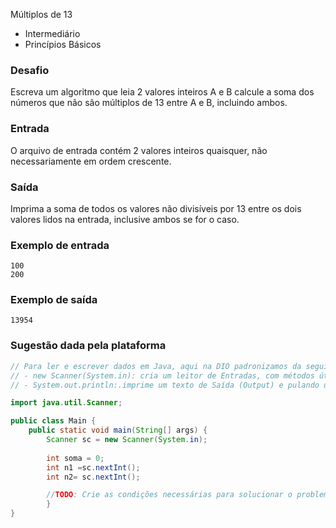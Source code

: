 Múltiplos de 13

* Intermediário
* Princípios Básicos

### Desafio
Escreva um algoritmo que leia 2 valores inteiros A e B calcule a soma dos números que não são múltiplos de 13 entre A e B, incluindo ambos.

### Entrada
O arquivo de entrada contém 2 valores inteiros quaisquer, não necessariamente em ordem crescente.

### Saída
Imprima a soma de todos os valores não divisíveis por 13 entre os dois valores lidos na entrada, inclusive ambos se for o caso.

### Exemplo de entrada 	
````
100
200
````

### Exemplo de saída
````
13954
````

### Sugestão dada pela plataforma
```java
// Para ler e escrever dados em Java, aqui na DIO padronizamos da seguinte forma:  
// - new Scanner(System.in): cria um leitor de Entradas, com métodos úteis com prefixo "next"; 
// - System.out.println:.imprime um texto de Saída (Output) e pulando uma linha. 

import java.util.Scanner;

public class Main {
	public static void main(String[] args) {
		Scanner sc = new Scanner(System.in);
		
		int soma = 0;
		int n1 =sc.nextInt();
		int n2= sc.nextInt();

        //TODO: Crie as condições necessárias para solucionar o problema;
        }
}
```